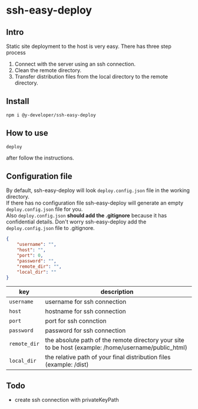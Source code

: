 # ssh-easy-deploy

## Intro
Static site deployment to the host is very easy. There has three step process
1. Connect with the server using an ssh connection.
2. Clean the remote directory.
3. Transfer distribution files from the local directory to the remote directory.

## Install
```
npm i @y-developer/ssh-easy-deploy
```

## How to use
```
deploy
```
after follow the instructions.

## Configuration file
By default, ssh-easy-deploy will look `deploy.config.json` file in the working directory.\
If there has no configuration file ssh-easy-deploy will generate an empty `deploy.config.json` file for you.\
Also `deploy.config.json` **should add the .gitignore** because it has confidential details. Don't worry ssh-easy-deploy add the `deploy.config.json` file to .gitignore.

```json
{
    "username": "",
    "host": "",
    "port": 0, 
    "password": "", 
    "remote_dir": "",
    "local_dir": ""
}
```

|key|description|
|-|-|
|`username`|username for ssh connection|
|`host`|hostname for ssh connection|
|`port`|port for ssh connction|
|`password`|password for ssh connection|
|`remote_dir`|the absolute path of the remote directory your site to be host (example: /home/username/public_html)|
|`local_dir`|the relative path of your final distribution files (example: /dist)|


## Todo
- create ssh connection with privateKeyPath
